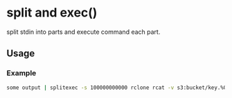 # split and exec()

split stdin into parts and execute command each part.

## Usage

### Example

```bash
some output | splitexec -s 100000000000 rclone rcat -v s3:bucket/key.%05d
```
